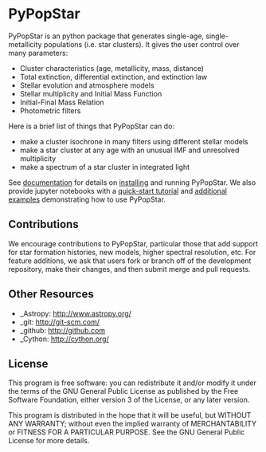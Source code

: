 # PyPopStar

PyPopStar is an python package that generates single-age, single-metallicity
populations (i.e. star clusters). It gives the user control over many parameters:

* Cluster characteristics (age, metallicity, mass, distance)
* Total extinction, differential extinction, and extinction law
* Stellar evolution and atmosphere models
* Stellar multiplicity and Initial Mass Function
* Initial-Final Mass Relation
* Photometric filters

Here is a brief list of things that PyPopStar can do:

* make a cluster isochrone in many filters using different stellar models
* make a star cluster at any age with an unusual IMF and unresolved multiplicity
* make a spectrum of a star cluster in integrated light

See [documentation](https://pypopstar.readthedocs.io/en/latest/) for details on 
[installing](https://pypopstar.readthedocs.io/en/latest/getting_started.html)
and running PyPopStar. We also provide jupyter notebooks with a 
[quick-start tutorial](https://github.com/astropy/PyPopStar/blob/master/docs/Quick_Start_Make_Cluster.ipynb)
and [additional examples](https://github.com/astropy/PyPopStar/tree/master/docs/paper_examples)
demonstrating how to use PyPopStar. 

## Contributions
We encourage contributions to PyPopStar, particular those that add support for star formation histories, new models, higher spectral resolution, etc. For feature additions, we ask that users fork or branch off of the development repository, make their changes, and then submit merge and pull requests.

## Other Resources

* _Astropy: http://www.astropy.org/
* _git: http://git-scm.com/
* _github: http://github.com
* _Cython: http://cython.org/

## License 
This program is free software: you can redistribute it and/or modify it under the terms of the GNU General Public License as published by the Free Software Foundation, either version 3 of the License, or any later version.

This program is distributed in the hope that it will be useful, but WITHOUT ANY WARRANTY; without even the implied warranty of MERCHANTABILITY or FITNESS FOR A PARTICULAR PURPOSE. See the GNU General Public License for more details.
